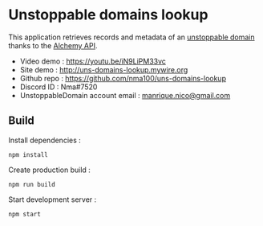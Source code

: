 # Unstoppable domains lookup
This application retrieves records and metadata of an [unstoppable domain](https://unstoppabledomains.com/) thanks to the [Alchemy API](https://docs.alchemy.com/alchemy/enhanced-apis/unstoppable-domains-apis).

* Video demo : https://youtu.be/iN9LiPM33vc
* Site demo : http://uns-domains-lookup.mywire.org
* Github repo : https://github.com/nma100/uns-domains-lookup
* Discord ID : Nma#7520
* UnstoppableDomain account email : manrique.nico@gmail.com


## Build

Install dependencies :
```
npm install
```

Create production build :
```
npm run build
```

Start development server :
```
npm start
```